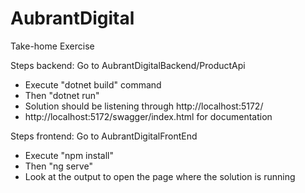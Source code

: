 # AubrantDigital
Take-home Exercise

Steps backend:
Go to AubrantDigitalBackend/ProductApi
- Execute "dotnet build" command
- Then "dotnet run"
- Solution should be listening through http://localhost:5172/ 
- http://localhost:5172/swagger/index.html for documentation

Steps frontend:
Go to AubrantDigitalFrontEnd
- Execute "npm install"
- Then "ng serve"
- Look at the output to open the page where the solution is running
